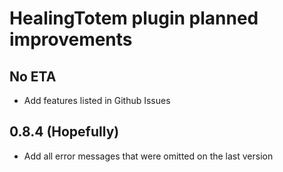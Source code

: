 # HealingTotem plugin planned improvements

## No ETA
* Add features listed in Github Issues

## 0.8.4 (Hopefully)
* Add all error messages that were omitted on the last version
